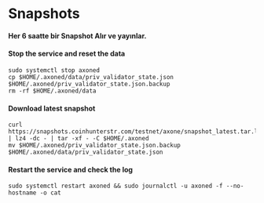 # Snapshots

#### Her 6 saatte bir Snapshot Alır ve yayınlar. <a href="#stop-the-service-and-reset-the-data" id="stop-the-service-and-reset-the-data"></a>

#### Stop the service and reset the data <a href="#stop-the-service-and-reset-the-data" id="stop-the-service-and-reset-the-data"></a>

```
sudo systemctl stop axoned
cp $HOME/.axoned/data/priv_validator_state.json $HOME/.axoned/priv_validator_state.json.backup
rm -rf $HOME/.axoned/data
```

#### Download latest snapshot <a href="#download-latest-snapshot" id="download-latest-snapshot"></a>

```
curl https://snapshots.coinhunterstr.com/testnet/axone/snapshot_latest.tar.lz4 | lz4 -dc - | tar -xf - -C $HOME/.axoned
mv $HOME/.axoned/priv_validator_state.json.backup $HOME/.axoned/data/priv_validator_state.json
```

#### Restart the service and check the log <a href="#restart-the-service-and-check-the-log" id="restart-the-service-and-check-the-log"></a>

```
sudo systemctl restart axoned && sudo journalctl -u axoned -f --no-hostname -o cat
```
